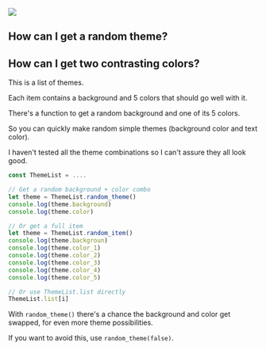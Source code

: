 ![](https://i.imgur.com/bN2NSJv.jpg)

## How can I get a random theme?

## How can I get two contrasting colors?

This is a list of themes.

Each item contains a background and 5 colors that should go well with it.

There's a function to get a random background and one of its 5 colors.

So you can quickly make random simple themes (background color and text color).

I haven't tested all the theme combinations so I can't assure they all look good.

```js
const ThemeList = ....

// Get a random background + color combo
let theme = ThemeList.random_theme()
console.log(theme.background)
console.log(theme.color)

// Or get a full item
let theme = ThemeList.random_item()
console.log(theme.backgroun)
console.log(theme.color_1)
console.log(theme.color_2)
console.log(theme.color_3)
console.log(theme.color_4)
console.log(theme.color_5)

// Or use ThemeList.list directly
ThemeList.list[i]
```

With `random_theme()` there's a chance the background and color get swapped, for even more theme possibilities.

If you want to avoid this, use `random_theme(false)`.